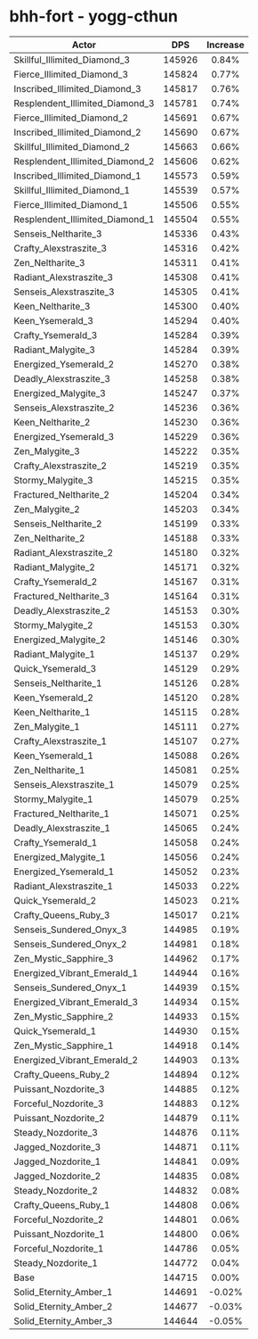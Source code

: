# bhh-fort - yogg-cthun
| Actor | DPS | Increase |
|---|:---:|:---:|
|Skillful_Illimited_Diamond_3|145926|0.84%|
|Fierce_Illimited_Diamond_3|145824|0.77%|
|Inscribed_Illimited_Diamond_3|145817|0.76%|
|Resplendent_Illimited_Diamond_3|145781|0.74%|
|Fierce_Illimited_Diamond_2|145691|0.67%|
|Inscribed_Illimited_Diamond_2|145690|0.67%|
|Skillful_Illimited_Diamond_2|145663|0.66%|
|Resplendent_Illimited_Diamond_2|145606|0.62%|
|Inscribed_Illimited_Diamond_1|145573|0.59%|
|Skillful_Illimited_Diamond_1|145539|0.57%|
|Fierce_Illimited_Diamond_1|145506|0.55%|
|Resplendent_Illimited_Diamond_1|145504|0.55%|
|Senseis_Neltharite_3|145336|0.43%|
|Crafty_Alexstraszite_3|145316|0.42%|
|Zen_Neltharite_3|145311|0.41%|
|Radiant_Alexstraszite_3|145308|0.41%|
|Senseis_Alexstraszite_3|145305|0.41%|
|Keen_Neltharite_3|145300|0.40%|
|Keen_Ysemerald_3|145294|0.40%|
|Crafty_Ysemerald_3|145284|0.39%|
|Radiant_Malygite_3|145284|0.39%|
|Energized_Ysemerald_2|145270|0.38%|
|Deadly_Alexstraszite_3|145258|0.38%|
|Energized_Malygite_3|145247|0.37%|
|Senseis_Alexstraszite_2|145236|0.36%|
|Keen_Neltharite_2|145230|0.36%|
|Energized_Ysemerald_3|145229|0.36%|
|Zen_Malygite_3|145222|0.35%|
|Crafty_Alexstraszite_2|145219|0.35%|
|Stormy_Malygite_3|145215|0.35%|
|Fractured_Neltharite_2|145204|0.34%|
|Zen_Malygite_2|145203|0.34%|
|Senseis_Neltharite_2|145199|0.33%|
|Zen_Neltharite_2|145188|0.33%|
|Radiant_Alexstraszite_2|145180|0.32%|
|Radiant_Malygite_2|145171|0.32%|
|Crafty_Ysemerald_2|145167|0.31%|
|Fractured_Neltharite_3|145164|0.31%|
|Deadly_Alexstraszite_2|145153|0.30%|
|Stormy_Malygite_2|145153|0.30%|
|Energized_Malygite_2|145146|0.30%|
|Radiant_Malygite_1|145137|0.29%|
|Quick_Ysemerald_3|145129|0.29%|
|Senseis_Neltharite_1|145126|0.28%|
|Keen_Ysemerald_2|145120|0.28%|
|Keen_Neltharite_1|145115|0.28%|
|Zen_Malygite_1|145111|0.27%|
|Crafty_Alexstraszite_1|145107|0.27%|
|Keen_Ysemerald_1|145088|0.26%|
|Zen_Neltharite_1|145081|0.25%|
|Senseis_Alexstraszite_1|145079|0.25%|
|Stormy_Malygite_1|145079|0.25%|
|Fractured_Neltharite_1|145071|0.25%|
|Deadly_Alexstraszite_1|145065|0.24%|
|Crafty_Ysemerald_1|145058|0.24%|
|Energized_Malygite_1|145056|0.24%|
|Energized_Ysemerald_1|145052|0.23%|
|Radiant_Alexstraszite_1|145033|0.22%|
|Quick_Ysemerald_2|145023|0.21%|
|Crafty_Queens_Ruby_3|145017|0.21%|
|Senseis_Sundered_Onyx_3|144985|0.19%|
|Senseis_Sundered_Onyx_2|144981|0.18%|
|Zen_Mystic_Sapphire_3|144962|0.17%|
|Energized_Vibrant_Emerald_1|144944|0.16%|
|Senseis_Sundered_Onyx_1|144939|0.15%|
|Energized_Vibrant_Emerald_3|144934|0.15%|
|Zen_Mystic_Sapphire_2|144933|0.15%|
|Quick_Ysemerald_1|144930|0.15%|
|Zen_Mystic_Sapphire_1|144918|0.14%|
|Energized_Vibrant_Emerald_2|144903|0.13%|
|Crafty_Queens_Ruby_2|144894|0.12%|
|Puissant_Nozdorite_3|144885|0.12%|
|Forceful_Nozdorite_3|144883|0.12%|
|Puissant_Nozdorite_2|144879|0.11%|
|Steady_Nozdorite_3|144876|0.11%|
|Jagged_Nozdorite_3|144871|0.11%|
|Jagged_Nozdorite_1|144841|0.09%|
|Jagged_Nozdorite_2|144835|0.08%|
|Steady_Nozdorite_2|144832|0.08%|
|Crafty_Queens_Ruby_1|144808|0.06%|
|Forceful_Nozdorite_2|144801|0.06%|
|Puissant_Nozdorite_1|144800|0.06%|
|Forceful_Nozdorite_1|144786|0.05%|
|Steady_Nozdorite_1|144772|0.04%|
|Base|144715|0.00%|
|Solid_Eternity_Amber_1|144691|-0.02%|
|Solid_Eternity_Amber_2|144677|-0.03%|
|Solid_Eternity_Amber_3|144644|-0.05%|
